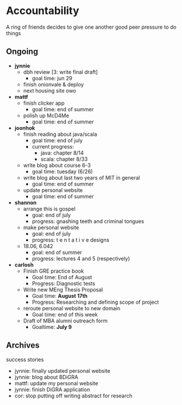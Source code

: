 # Accountability

A ring of friends decides to give one another good peer pressure to do things

## Ongoing
* **jynnie**
  * dbh review [3: write final draft]
    * goal time: jun 29
  * finish onionvale & deploy
  * next housing site owo
* **mattf** 
  * finish clicker app
    * goal time: end of summer
  * polish up McD4Me
    * goal time: end of summer
* **joonhok**
  * finish reading about java/scala
  	* goal time: end of july
    * current progress:
      * java: chapter 8/14
      * scala: chapter 8/33
  * write blog about course 6-3
    * goal time: tuesday (6/26)
  * write blog about last two years of MIT in general
    * goal time: end of summer
  * update personal website
    * goal time: end of summer
* **shannon** 
  * arrange this is gospel
    * goal: end of july
    * progress: gnashing teeth and criminal tongues
  * make personal website
    * goal: end of july
    * progress: t e n t a t i v e designs
  * 18.06, 6.042
    * goal: end of summer
    * progress: lectures 4 and 5 (respectively)
* **carlosh**
  * Finish GRE practice book
    * Goal time: End of August
    * Progress: Diagnostic tests
  * Write new MEng Thesis Proposal
    * Goal time: **August 17th**
    * Progress: Researching and defining scope of project
  * reroute personal website to new domain
    * Goal time: end of this week
  * Draft of MBA alumni outreach form
    * Goaltime: **July 9**

## Archives

success stories

* jynnie: finally updated personal website
* jynnie: blog about BDiGRA
* mattf: update my personal website
* jynnie: finish DiGRA application
* cor: stop putting off writing abstract for research

